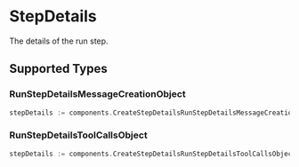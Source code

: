 # StepDetails

The details of the run step.


## Supported Types

### RunStepDetailsMessageCreationObject

```go
stepDetails := components.CreateStepDetailsRunStepDetailsMessageCreationObject(components.RunStepDetailsMessageCreationObject{/* values here */})
```

### RunStepDetailsToolCallsObject

```go
stepDetails := components.CreateStepDetailsRunStepDetailsToolCallsObject(components.RunStepDetailsToolCallsObject{/* values here */})
```

